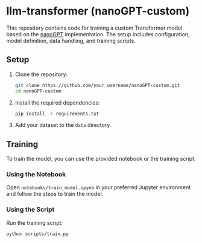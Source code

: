 # llm-transformer (nanoGPT-custom)

This repository contains code for training a custom Transformer model based on the [nanoGPT](https://github.com/karpathy/nanoGPT) implementation. The setup includes configuration, model definition, data handling, and training scripts.

## Setup

1. Clone the repository:
    ```bash
    git clone https://github.com/your_username/nanoGPT-custom.git
    cd nanoGPT-custom
    ```

2. Install the required dependencies:
    ```bash
    pip install -r requirements.txt
    ```

3. Add your dataset to the `data` directory.

## Training

To train the model, you can use the provided notebook or the training script.

### Using the Notebook

Open `notebooks/train_model.ipynb` in your preferred Jupyter environment and follow the steps to train the model.

### Using the Script

Run the training script:
```bash
python scripts/train.py
